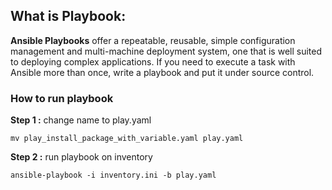 ## What is Playbook:

**Ansible Playbooks**  offer a repeatable, reusable, simple configuration management and multi-machine deployment system, one that is well suited to deploying complex applications. If you need to execute a task with Ansible more than once, write a playbook and put it under source control.
  

### How to run playbook


**Step  1 :** change name to play.yaml

    mv play_install_package_with_variable.yaml play.yaml 

**Step 2 :** run playbook on inventory

    ansible-playbook -i inventory.ini -b play.yaml  